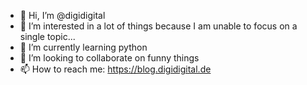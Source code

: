 - 👋 Hi, I’m @digidigital
- 👀 I’m interested in a lot of things because I am unable to focus on a single topic...
- 🌱 I’m currently learning python
- 💞️ I’m looking to collaborate on funny things
- 📫 How to reach me: https://blog.digidigital.de 

<!---
digidigital/digidigital is a ✨ special ✨ repository because its `README.md` (this file) appears on your GitHub profile.
You can click the Preview link to take a look at your changes.
--->
